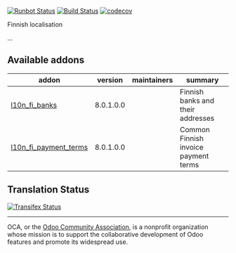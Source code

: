 [![Runbot Status](https://runbot.odoo-community.org/runbot/badge/flat/178/8.0.svg)](https://runbot.odoo-community.org/runbot/repo/github-com-oca-l10n-finland-178)
[![Build Status](https://travis-ci.org/OCA/l10n-finland.svg?branch=8.0)](https://travis-ci.org/OCA/l10n-finland)
[![codecov](https://codecov.io/gh/OCA/l10n-finland/branch/8.0/graph/badge.svg)](https://codecov.io/gh/OCA/l10n-finland)

Finnish localisation

...

[//]: # (addons)

Available addons
----------------
addon | version | maintainers | summary
--- | --- | --- | ---
[l10n_fi_banks](l10n_fi_banks/) | 8.0.1.0.0 |  | Finnish banks and their addresses
[l10n_fi_payment_terms](l10n_fi_payment_terms/) | 8.0.1.0.0 |  | Common Finnish invoice payment terms

[//]: # (end addons)

Translation Status
------------------
[![Transifex Status](https://www.transifex.com/projects/p/OCA-l10n-finland-8-0/chart/image_png)](https://www.transifex.com/projects/p/OCA-l10n-finland-8-0)

----

OCA, or the [Odoo Community Association](http://odoo-community.org/), is a nonprofit organization whose
mission is to support the collaborative development of Odoo features and
promote its widespread use.
